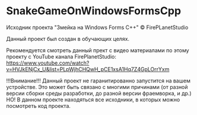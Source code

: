# SnakeGameOnWindowsFormsCpp
Исходник проекта "Змейка на Windows Forms C++"
© FirePLanetStudio

Данный проект был создан в обучающих целях.

Рекомендуется смотреть данный прект с видео материалами по этому проекту с 
YouTube канала FirePlanetStudio: 
https://www.youtube.com/watch?v=HVJkENjCx_U&list=PLpWjhCHQwH_pCE1xsA1Hq7Z4GpLOrrYxm

!!!Внимание!!! 
Данный проект не гаранитированно запустится на вашем устройстве. 
Это может быть связано c многими причинами (от разной версии сборки среды разработки,
до разной версии фраемворка, и др.) НО! В данном проекте находяться все исходники,
в которых можно посмотреть код проекта.
